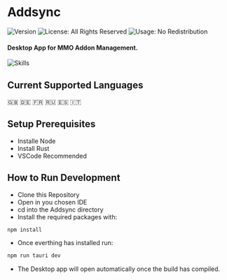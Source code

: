 # Addsync

![Version](https://img.shields.io/badge/version-Beta-blue)  ![License: All Rights Reserved](https://img.shields.io/badge/license-All--Rights--Reserved-red)  ![Usage: No Redistribution](https://img.shields.io/badge/Usage-No%20Redistribution-red)

#### Desktop App for MMO Addon Management.

![Skills](https://skills-icons.vercel.app/api/icons?i=vite,js,react,tauri,rust,html,css)


## Current Supported Languages
🇬🇧 🇩🇪 🇫🇷 🇷🇺 🇪🇸 🇮🇹


## Setup Prerequisites

* Installe Node
* Install Rust
* VSCode Recommended



## How to Run Development

* Clone this Repository
* Open in you chosen IDE
* cd into the Addsync directory
* Install the required packages with:
```bash
npm install
```
* Once everthing has installed run:
```bash
npm run tauri dev
```
* The Desktop app will open automatically once the build has compiled.